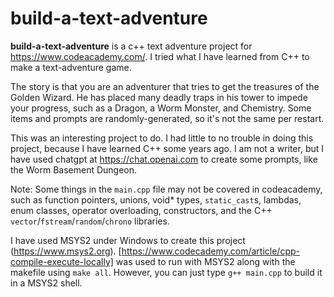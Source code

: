 # build-a-text-adventure

**build-a-text-adventure** is a c++ text adventure project for https://www.codeacademy.com/. I tried what I have learned from C++ to make a text-adventure game.

The story is that you are an adventurer that tries to get the treasures of the Golden Wizard. He has placed many deadly traps in his tower to impede your progress, such as a Dragon, a Worm Monster, and Chemistry. Some items and prompts are randomly-generated, so it's not the same per restart.

This was an interesting project to do. I had little to no trouble in doing this project, because I have learned C++ some years ago. I am not a writer, but I have used chatgpt at https://chat.openai.com to create some prompts, like the Worm Basement Dungeon.

Note: Some things in the `main.cpp` file may not be covered in codeacademy, such as function pointers, unions, void* types, `static_cast`s, lambdas, enum classes, operator overloading, constructors, and the C++ `vector`/`fstream`/`random`/`chrono` libraries.

I have used MSYS2 under Windows to create this project (https://www.msys2.org). [https://www.codecademy.com/article/cpp-compile-execute-locally] was used to run with MSYS2 along with the makefile using `make all`.
However, you can just type `g++ main.cpp` to build it in a MSYS2 shell.